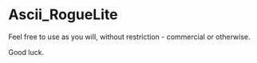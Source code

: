 # Ascii_RogueLite

Feel free to use as you will, without restriction - commercial or otherwise.

Good luck.
